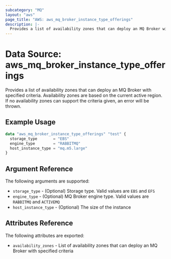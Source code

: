 ```yaml
---
subcategory: "MQ"
layout: "aws"
page_title: "AWS: aws_mq_broker_instance_type_offerings"
description: |-
  Provides a list of availability zones that can deploy an MQ Broker with specified criteria.
---
```


# Data Source: aws_mq_broker_instance_type_offerings

Provides a list of availability zones that can deploy an MQ Broker with specified criteria. Availability zones
are based on the current active region. If no availability zones can support the criteria given,
an error will be thrown.

## Example Usage

```terraform
data "aws_mq_broker_instance_type_offerings" "test" {
  storage_type       = "EBS"
  engine_type        = "RABBITMQ"
  host_instance_type = "mq.m5.large"
}
```

## Argument Reference

The following arguments are supported:

* `storage_type` - (Optional) Storage type. Valid values are `EBS` and `EFS`
* `engine_type` - (Optional) MQ Broker engine type. Valid values are `RABBITMQ` and `ACTIVEMQ`
* `host_instance_type` - (Optional) The size of the instance

## Attributes Reference

The following attributes are exported:

* `availability_zones` - List of availability zones that can deploy an MQ Broker with specified criteria